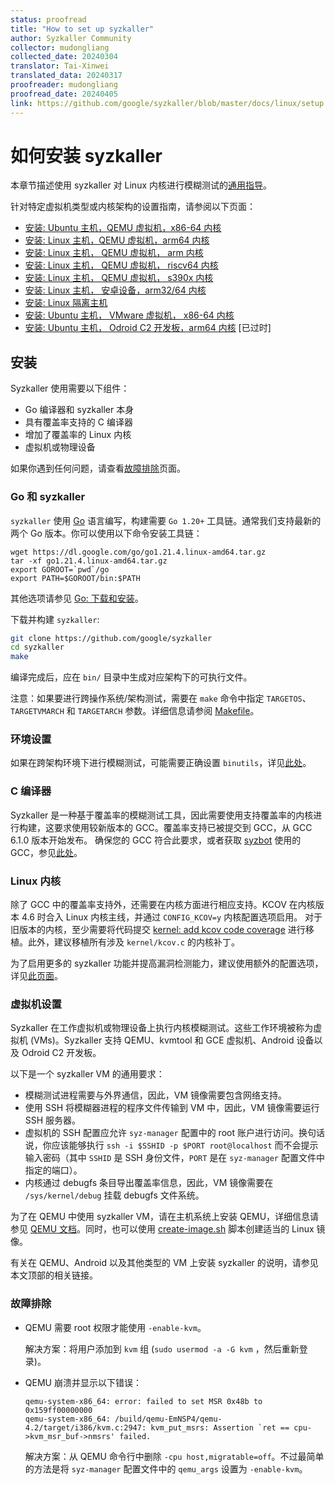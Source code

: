 ```yaml
---
status: proofread
title: "How to set up syzkaller"
author: Syzkaller Community
collector: mudongliang
collected_date: 20240304
translator: Tai-Xinwei
translated_data: 20240317
proofreader: mudongliang
proofread_date: 20240405
link: https://github.com/google/syzkaller/blob/master/docs/linux/setup.md
---
```


# 如何安装 syzkaller

本章节描述使用 syzkaller 对 Linux 内核进行模糊测试的[通用指导](setup.md#安装)。

针对特定虚拟机类型或内核架构的设置指南，请参阅以下页面：

- [安装: Ubuntu 主机，QEMU 虚拟机，x86-64 内核](setup_ubuntu-host_qemu-vm_x86-64-kernel.md)
- [安装: Linux 主机，QEMU 虚拟机，arm64 内核](setup_linux-host_qemu-vm_arm64-kernel.md)
- [安装: Linux 主机， QEMU 虚拟机， arm 内核](setup_linux-host_qemu-vm_arm-kernel.md)
- [安装: Linux 主机， QEMU 虚拟机， riscv64 内核](setup_linux-host_qemu-vm_riscv64-kernel.md)
- [安装: Linux 主机， QEMU 虚拟机， s390x 内核](setup_linux-host_qemu-vm_s390x-kernel.md)
- [安装: Linux 主机， 安卓设备，arm32/64 内核](setup_linux-host_android-device_arm-kernel.md)
- [安装: Linux 隔离主机](setup_linux-host_isolated.md)
- [安装: Ubuntu 主机， VMware 虚拟机， x86-64 内核](setup_ubuntu-host_vmware-vm_x86-64-kernel.md)
- [安装: Ubuntu 主机， Odroid C2 开发板，arm64 内核](setup_ubuntu-host_odroid-c2-board_arm64-kernel.md) [已过时]

## 安装

Syzkaller 使用需要以下组件：

 - Go 编译器和 syzkaller 本身
 - 具有覆盖率支持的 C 编译器
 - 增加了覆盖率的 Linux 内核
 - 虚拟机或物理设备

如果你遇到任何问题，请查看[故障排除](../troubleshooting.md)页面。

### Go 和 syzkaller

`syzkaller` 使用 [Go](https://golang.org) 语言编写，构建需要 `Go 1.20+` 工具链。通常我们支持最新的两个 Go 版本。你可以使用以下命令安装工具链：

```
wget https://dl.google.com/go/go1.21.4.linux-amd64.tar.gz
tar -xf go1.21.4.linux-amd64.tar.gz
export GOROOT=`pwd`/go
export PATH=$GOROOT/bin:$PATH
```

其他选项请参见 [Go: 下载和安装](https://golang.org/doc/install)。

下载并构建 `syzkaller`:

``` bash
git clone https://github.com/google/syzkaller
cd syzkaller
make
```

编译完成后，应在 `bin/` 目录中生成对应架构下的可执行文件。

注意：如果要进行跨操作系统/架构测试，需要在 `make` 命令中指定 `TARGETOS`、`TARGETVMARCH` 和 `TARGETARCH` 参数。详细信息请参阅 [Makefile](/Makefile)。

### 环境设置

如果在跨架构环境下进行模糊测试，可能需要正确设置 `binutils`，详见[此处](coverage.md#binutils)。

### C 编译器

Syzkaller 是一种基于覆盖率的模糊测试工具，因此需要使用支持覆盖率的内核进行构建，这要求使用较新版本的 GCC。覆盖率支持已被提交到 GCC，从 GCC 6.1.0 版本开始发布。
确保您的 GCC 符合此要求，或者获取 [syzbot](../syzbot.md) 使用的 GCC，参见[此处](/docs/syzbot.md#crash-does-not-reproduce)。

### Linux 内核

除了 GCC 中的覆盖率支持外，还需要在内核方面进行相应支持。KCOV 在内核版本 4.6 时合入 Linux 内核主线，并通过 `CONFIG_KCOV=y` 内核配置选项启用。
对于旧版本的内核，至少需要将代码提交 [kernel: add kcov code coverage](https://github.com/torvalds/linux/commit/5c9a8750a6409c63a0f01d51a9024861022f6593) 进行移植。此外，建议移植所有涉及 `kernel/kcov.c` 的内核补丁。

为了启用更多的 syzkaller 功能并提高漏洞检测能力，建议使用额外的配置选项，详见[此页面](kernel_configs.md)。

### 虚拟机设置

Syzkaller 在工作虚拟机或物理设备上执行内核模糊测试。这些工作环境被称为虚拟机 (VMs)。Syzkaller 支持 QEMU、kvmtool 和 GCE 虚拟机、Android 设备以及 Odroid C2 开发板。

以下是一个 syzkaller VM 的通用要求：

 - 模糊测试进程需要与外界通信，因此，VM 镜像需要包含网络支持。
 - 使用 SSH 将模糊器进程的程序文件传输到 VM 中，因此，VM 镜像需要运行 SSH 服务器。
 - 虚拟机的 SSH 配置应允许 `syz-manager` 配置中的 root 账户进行访问。换句话说，你应该能够执行 `ssh -i $SSHID -p $PORT root@localhost` 而不会提示输入密码（其中 `SSHID` 是 SSH 身份文件，`PORT` 是在 `syz-manager` 配置文件中指定的端口）。
 - 内核通过 debugfs 条目导出覆盖率信息，因此，VM 镜像需要在 `/sys/kernel/debug` 挂载 debugfs 文件系统。

为了在 QEMU 中使用 syzkaller VM，请在主机系统上安装 QEMU，详细信息请参见 [QEMU 文档](http://wiki.qemu.org/Manual)。同时，也可以使用 [create-image.sh](https://github.com/google/syzkaller/tools/create-image.sh) 脚本创建适当的 Linux 镜像。

有关在 QEMU、Android 以及其他类型的 VM 上安装 syzkaller 的说明，请参见本文顶部的相关链接。

### 故障排除

* QEMU 需要 root 权限才能使用 `-enable-kvm`。

    解决方案：将用户添加到 `kvm` 组 (`sudo usermod -a -G kvm` ，然后重新登录)。

* QEMU 崩溃并显示以下错误：

    ```
    qemu-system-x86_64: error: failed to set MSR 0x48b to 0x159ff00000000
    qemu-system-x86_64: /build/qemu-EmNSP4/qemu-4.2/target/i386/kvm.c:2947: kvm_put_msrs: Assertion `ret == cpu->kvm_msr_buf->nmsrs' failed.
    ```

    解决方案：从 QEMU 命令行中删除 `-cpu host,migratable=off`。不过最简单的方法是将 `syz-manager` 配置文件中的 `qemu_args` 设置为 `-enable-kvm`。
